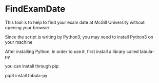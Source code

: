 # FindExamDate
This tool is to help to find your exam date at McGill University without opening your browser

Since the script is writing by Python3, you may need to install Python3 on your machine

After installing Python, in order to use it, first install a library called tabula-py

you can install through pip:

pip3 install tabula-py


